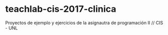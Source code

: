 # teachlab-cis-2017-clinica
Proyectos de ejemplo y ejercicios de la asignautra de programación II // CIS - UNL
